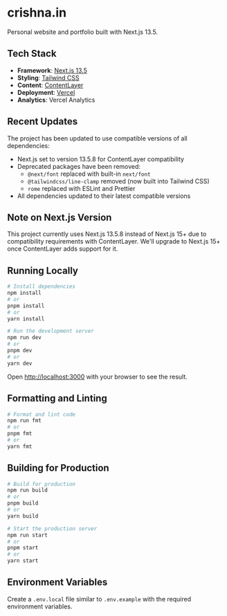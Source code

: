# crishna.in

Personal website and portfolio built with Next.js 13.5.

## Tech Stack

- **Framework**: [Next.js 13.5](https://nextjs.org/)
- **Styling**: [Tailwind CSS](https://tailwindcss.com/)
- **Content**: [ContentLayer](https://contentlayer.dev/)
- **Deployment**: [Vercel](https://vercel.com)
- **Analytics**: Vercel Analytics

## Recent Updates

The project has been updated to use compatible versions of all dependencies:

- Next.js set to version 13.5.8 for ContentLayer compatibility
- Deprecated packages have been removed:
  - `@next/font` replaced with built-in `next/font`
  - `@tailwindcss/line-clamp` removed (now built into Tailwind CSS)
  - `rome` replaced with ESLint and Prettier
- All dependencies updated to their latest compatible versions

## Note on Next.js Version

This project currently uses Next.js 13.5.8 instead of Next.js 15+ due to compatibility requirements with ContentLayer. We'll upgrade to Next.js 15+ once ContentLayer adds support for it.

## Running Locally

```bash
# Install dependencies
npm install
# or
pnpm install
# or
yarn install

# Run the development server
npm run dev
# or
pnpm dev
# or
yarn dev
```

Open [http://localhost:3000](http://localhost:3000) with your browser to see the result.

## Formatting and Linting

```bash
# Format and lint code
npm run fmt
# or
pnpm fmt
# or
yarn fmt
```

## Building for Production

```bash
# Build for production
npm run build
# or
pnpm build
# or
yarn build

# Start the production server
npm run start
# or
pnpm start
# or
yarn start
```

## Environment Variables

Create a `.env.local` file similar to `.env.example` with the required environment variables. 